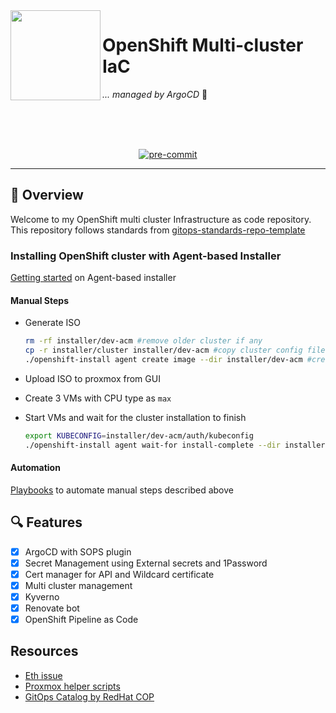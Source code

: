 <!-- markdownlint-disable MD041 -->
<img src="https://avatars.githubusercontent.com/u/792337?s=280&v=4" align="left" width="144px" height="144px"/>

# OpenShift Multi-cluster IaC

_... managed by ArgoCD_ :robot:

<br/>
<br/>
<br/>

<div align="center">

[![pre-commit](https://img.shields.io/badge/pre--commit-enabled?logo=pre-commit&logoColor=white&style=for-the-badge&color=brightgreen)](https://github.com/pre-commit/pre-commit)

</div>

---

## :wave: Overview

Welcome to my OpenShift multi cluster Infrastructure as code repository. This repository follows standards from [gitops-standards-repo-template](https://github.com/redhat-cop/gitops-standards-repo-template.git)

### Installing OpenShift cluster with Agent-based Installer

[Getting started](https://docs.openshift.com/container-platform/4.12/installing/installing_with_agent_based_installer/installing-with-agent-based-installer.html) on Agent-based installer

#### Manual Steps

- Generate ISO

  ```bash
  rm -rf installer/dev-acm #remove older cluster if any
  cp -r installer/cluster installer/dev-acm #copy cluster config files
  ./openshift-install agent create image --dir installer/dev-acm #create image
  ```

- Upload ISO to proxmox from GUI
- Create 3 VMs with CPU type as `max`
- Start VMs and wait for the cluster installation to finish

  ```bash
  export KUBECONFIG=installer/dev-acm/auth/kubeconfig
  ./openshift-install agent wait-for install-complete --dir installer/dev-acm --log-level=debug
  ```

#### Automation

[Playbooks](https://github.com/Vikaspogu/aap-playbooks) to automate manual steps described above

## 🔍 Features

- [x] ArgoCD with SOPS plugin
- [x] Secret Management using External secrets and 1Password
- [x] Cert manager for API and Wildcard certificate
- [x] Multi cluster management
- [x] Kyverno
- [x] Renovate bot
- [x] OpenShift Pipeline as Code 

## Resources

- [Eth issue](https://forum.proxmox.com/threads/e1000e-unexpected-adapter-resets.89459/)
- [Proxmox helper scripts](https://tteck.github.io/Proxmox/)
- [GitOps Catalog by RedHat COP](https://github.com/redhat-cop/gitops-catalog)
